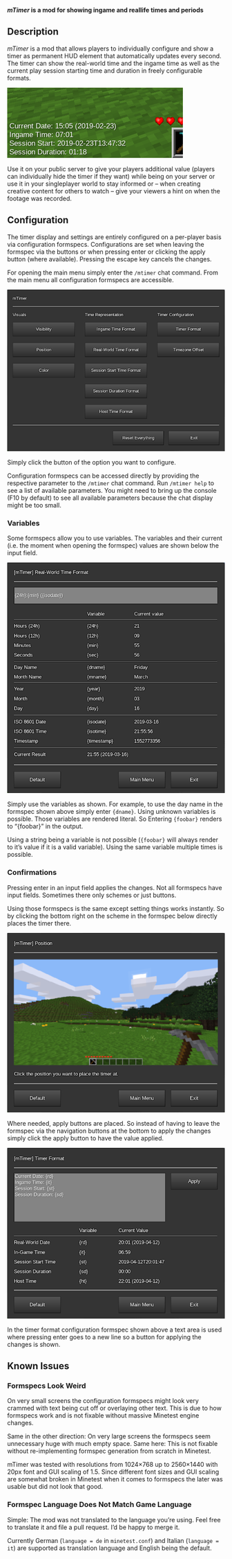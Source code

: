 **_mTimer_ is a mod for showing ingame and reallife times and periods**

## Description

*mTimer* is a mod that allows players to individually configure and show a timer as permanent HUD element that automatically updates every second. The timer can show the real-world time and the ingame time as well as the current play session starting time and duration in freely configurable formats.

![HUD element](screenshots/hud_element.png)

Use it on your public server to give your players additional value (players can individually hide the timer if they want) while being on your server or use it in your singleplayer world to stay informed or – when creating creative content for others to watch – give your viewers a hint on when the footage was recorded.

## Configuration

The timer display and settings are entirely configured on a per-player basis via configuration formspecs. Configurations are set when leaving the formspec via the buttons or when pressing enter or clicking the apply button (where available). Pressing the escape key cancels the changes.

For opening the main menu simply enter the `/mtimer` chat command. From the main menu all configuration formspecs are accessible.

![Main Menu](screenshots/main_menu.png)

Simply click the button of the option you want to configure.

Configuration formspecs can be accessed directly by providing the respective parameter to the `/mtimer` chat command. Run `/mtimer help` to see a list of available parameters. You might need to bring up the console (F10 by default) to see all available parameters because the chat display might be too small.

### Variables

Some formspecs allow you to use variables. The variables and their current (i.e. the moment when opening the formspec) values are shown below the input field.

![Real-World Time Format](screenshots/real_world_time_format.png)

Simply use the variables as shown. For example, to use the day name in the formspec shown above simply enter `{dname}`. Using unknown variables is possible. Those variables are rendered literal. So Entering `{foobar}` renders to “{foobar}” in the output.

Using a string being a variable is not possible (`{foobar}` will always render to it’s value if it is a valid variable). Using the same variable multiple times is possible.

### Confirmations

Pressing enter in an input field applies the changes. Not all formspecs have input fields. Sometimes there only schemes or just buttons.

Using those formspecs is the same except setting things works instantly. So by clicking the bottom right on the scheme in the formspec below directly places the timer there.

![Position](screenshots/position.png)

Where needed, apply buttons are placed. So instead of having to leave the formspec via the navigation buttons at the bottom to apply the changes simply click the apply button to have the value applied.

![Timer Format](screenshots/timer_format.png)

In the timer format configuration formspec shown above a text area is used where pressing enter goes to a new line so a button for applying the changes is shown.

## Known Issues

### Formspecs Look Weird

On very small screens the configuration formspecs might look very crammed with text being cut off or overlaying other text. This is due to how formspecs work and is not fixable without massive Minetest engine changes.

Same in the other direction: On very large screens the formspecs seem unnecessary huge with much empty space. Same here: This is not fixable without re-implementing formspec generation from scratch in Minetest.

mTimer was tested with resolutions from 1024×768 up to 2560×1440 with 20px font and GUI scaling of 1.5. Since different font sizes and GUI scaling are somewhat broken in Minetest when it comes to formspecs the later was usable but did not look that good.

### Formspec Language Does Not Match Game Language

Simple: The mod was not translated to the language you’re using. Feel free to translate it and file a pull request. I’d be happy to merge it.

Currently German (`language = de` in `minetest.conf`) and Italian (`language = it`) are supported as translation language and English being the default.
